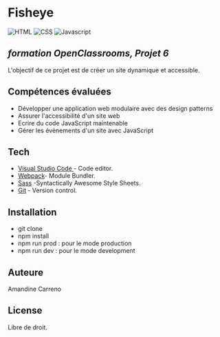 # Fisheye
![HTML](https://img.shields.io/badge/Use-HMTL-green) ![CSS](https://img.shields.io/badge/Use-SCSS-blue) ![Javascript](https://img.shields.io/badge/MadeWith-JAVASCRIPT-yellow)
## _formation OpenClassrooms, Projet 6_

L'objectif de ce projet est de créer un site dynamique et accessible.

## Compétences évaluées

- Développer une application web modulaire avec des design patterns
- Assurer l'accessibilité d'un site web
- Ecrire du code JavaScript maintenable
- Gérer les évènements d'un site avec JavaScript


## Tech

- [Visual Studio Code ](https://code.visualstudio.com/) - Code editor.
- [Webpack](https://webpack.js.org/)- Module Bundler.
- [Sass](https://sass-lang.com/documentation/at-rules/extend) -Syntactically Awesome Style Sheets.
- [Git](https://git-scm.com/) - Version control.

## Installation
- git clone
- npm install
- npm run prod : pour le mode production
- npm run dev : pour le mode development


## Auteure

Amandine Carreno

## License

Libre de droit.
